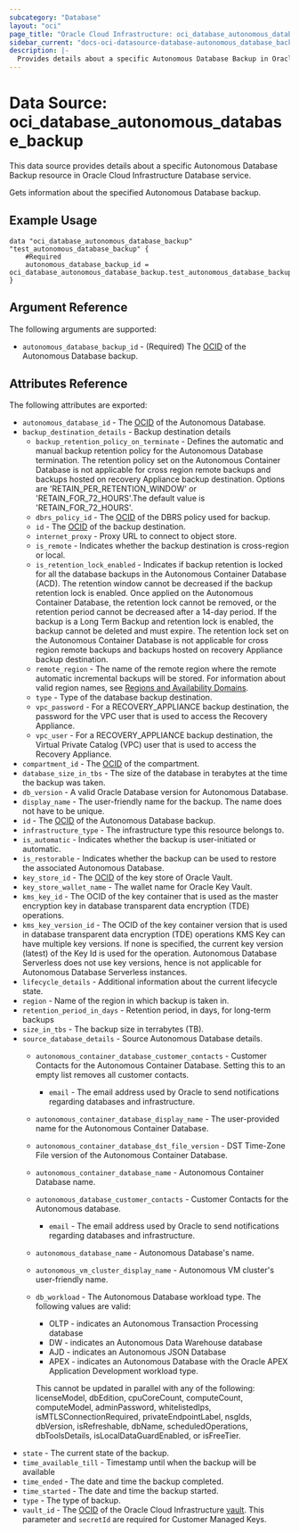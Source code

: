```yaml
---
subcategory: "Database"
layout: "oci"
page_title: "Oracle Cloud Infrastructure: oci_database_autonomous_database_backup"
sidebar_current: "docs-oci-datasource-database-autonomous_database_backup"
description: |-
  Provides details about a specific Autonomous Database Backup in Oracle Cloud Infrastructure Database service
---
```


# Data Source: oci_database_autonomous_database_backup
This data source provides details about a specific Autonomous Database Backup resource in Oracle Cloud Infrastructure Database service.

Gets information about the specified Autonomous Database backup.

## Example Usage

```hcl
data "oci_database_autonomous_database_backup" "test_autonomous_database_backup" {
	#Required
	autonomous_database_backup_id = oci_database_autonomous_database_backup.test_autonomous_database_backup.id
}
```

## Argument Reference

The following arguments are supported:

* `autonomous_database_backup_id` - (Required) The [OCID](https://docs.cloud.oracle.com/iaas/Content/General/Concepts/identifiers.htm) of the Autonomous Database backup.


## Attributes Reference

The following attributes are exported:

* `autonomous_database_id` - The [OCID](https://docs.cloud.oracle.com/iaas/Content/General/Concepts/identifiers.htm) of the Autonomous Database.
* `backup_destination_details` - Backup destination details
	* `backup_retention_policy_on_terminate` - Defines the automatic and manual backup retention policy for the Autonomous Database termination.  The retention policy set on the Autonomous Container Database is not applicable for cross region remote backups and backups hosted on recovery Appliance backup destination. Options are 'RETAIN_PER_RETENTION_WINDOW' or 'RETAIN_FOR_72_HOURS'.The default value is 'RETAIN_FOR_72_HOURS'. 
	* `dbrs_policy_id` - The [OCID](https://docs.cloud.oracle.com/iaas/Content/General/Concepts/identifiers.htm) of the DBRS policy used for backup.
	* `id` - The [OCID](https://docs.cloud.oracle.com/iaas/Content/General/Concepts/identifiers.htm) of the backup destination.
	* `internet_proxy` - Proxy URL to connect to object store.
	* `is_remote` - Indicates whether the backup destination is cross-region or local.
	* `is_retention_lock_enabled` - Indicates if backup retention is locked for all the database backups in the Autonomous Container Database (ACD). The retention window cannot be decreased if the backup retention lock is enabled. Once applied on the Autonomous Container Database, the retention lock cannot be removed, or the retention period cannot be decreased after a 14-day period. If the backup is a Long Term Backup and retention lock is enabled, the backup cannot be deleted and must expire. The retention lock set on the Autonomous Container Database is not applicable for cross region remote backups and backups hosted on recovery Appliance backup destination. 
	* `remote_region` - The name of the remote region where the remote automatic incremental backups will be stored.           For information about valid region names, see [Regions and Availability Domains](https://docs.cloud.oracle.com/iaas/Content/General/Concepts/regions.htm). 
	* `type` - Type of the database backup destination.
	* `vpc_password` - For a RECOVERY_APPLIANCE backup destination, the password for the VPC user that is used to access the Recovery Appliance.
	* `vpc_user` - For a RECOVERY_APPLIANCE backup destination, the Virtual Private Catalog (VPC) user that is used to access the Recovery Appliance.
* `compartment_id` - The [OCID](https://docs.cloud.oracle.com/iaas/Content/General/Concepts/identifiers.htm) of the compartment.
* `database_size_in_tbs` - The size of the database in terabytes at the time the backup was taken. 
* `db_version` - A valid Oracle Database version for Autonomous Database.
* `display_name` - The user-friendly name for the backup. The name does not have to be unique.
* `id` - The [OCID](https://docs.cloud.oracle.com/iaas/Content/General/Concepts/identifiers.htm) of the Autonomous Database backup.
* `infrastructure_type` - The infrastructure type this resource belongs to.
* `is_automatic` - Indicates whether the backup is user-initiated or automatic.
* `is_restorable` - Indicates whether the backup can be used to restore the associated Autonomous Database.
* `key_store_id` - The [OCID](https://docs.cloud.oracle.com/iaas/Content/General/Concepts/identifiers.htm) of the key store of Oracle Vault.
* `key_store_wallet_name` - The wallet name for Oracle Key Vault.
* `kms_key_id` - The OCID of the key container that is used as the master encryption key in database transparent data encryption (TDE) operations.
* `kms_key_version_id` - The OCID of the key container version that is used in database transparent data encryption (TDE) operations KMS Key can have multiple key versions. If none is specified, the current key version (latest) of the Key Id is used for the operation. Autonomous Database Serverless does not use key versions, hence is not applicable for Autonomous Database Serverless instances. 
* `lifecycle_details` - Additional information about the current lifecycle state.
* `region` - Name of the region in which backup is taken in.
* `retention_period_in_days` - Retention period, in days, for long-term backups
* `size_in_tbs` - The backup size in terrabytes (TB).
* `source_database_details` - Source Autonomous Database details.
	* `autonomous_container_database_customer_contacts` - Customer Contacts for the Autonomous Container Database. Setting this to an empty list removes all customer contacts. 
		* `email` - The email address used by Oracle to send notifications regarding databases and infrastructure.
	* `autonomous_container_database_display_name` - The user-provided name for the Autonomous Container Database.
	* `autonomous_container_database_dst_file_version` - DST Time-Zone File version of the Autonomous Container Database.
	* `autonomous_container_database_name` - Autonomous Container Database name.
	* `autonomous_database_customer_contacts` - Customer Contacts for the Autonomous database.
		* `email` - The email address used by Oracle to send notifications regarding databases and infrastructure.
	* `autonomous_database_name` - Autonomous Database's name.
	* `autonomous_vm_cluster_display_name` - Autonomous VM cluster's user-friendly name.
	* `db_workload` - The Autonomous Database workload type. The following values are valid:
		* OLTP - indicates an Autonomous Transaction Processing database
		* DW - indicates an Autonomous Data Warehouse database
		* AJD - indicates an Autonomous JSON Database
		* APEX - indicates an Autonomous Database with the Oracle APEX Application Development workload type.

		This cannot be updated in parallel with any of the following: licenseModel, dbEdition, cpuCoreCount, computeCount, computeModel, adminPassword, whitelistedIps, isMTLSConnectionRequired, privateEndpointLabel, nsgIds, dbVersion, isRefreshable, dbName, scheduledOperations, dbToolsDetails, isLocalDataGuardEnabled, or isFreeTier. 
* `state` - The current state of the backup.
* `time_available_till` - Timestamp until when the backup will be available
* `time_ended` - The date and time the backup completed.
* `time_started` - The date and time the backup started.
* `type` - The type of backup.
* `vault_id` - The [OCID](https://docs.cloud.oracle.com/iaas/Content/General/Concepts/identifiers.htm) of the Oracle Cloud Infrastructure [vault](https://docs.cloud.oracle.com/iaas/Content/KeyManagement/Concepts/keyoverview.htm#concepts). This parameter and `secretId` are required for Customer Managed Keys.

